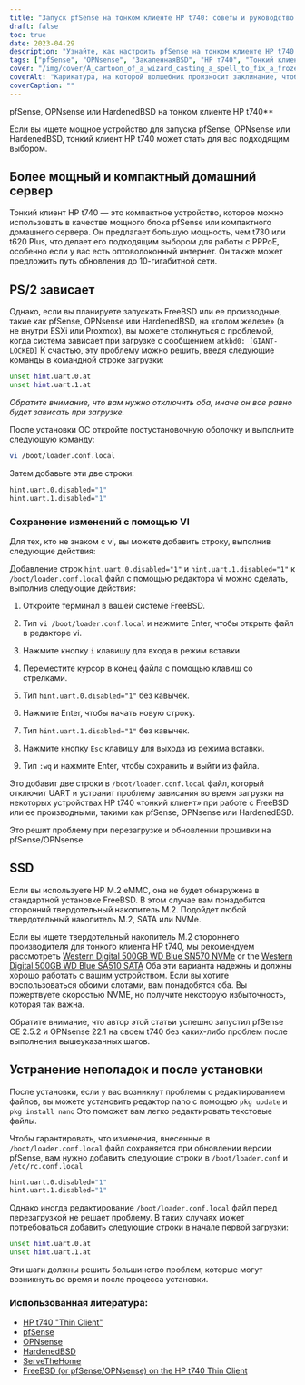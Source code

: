 ```yaml
---
title: "Запуск pfSense на тонком клиенте HP t740: советы и руководство по устранению неполадок"
draft: false
toc: true
date: 2023-04-29
description: "Узнайте, как настроить pfSense на тонком клиенте HP t740 и как устранять потенциальные проблемы, такие как проблемы с зависанием и обнаружением SSD."
tags: ["pfSense", "OPNsense", "ЗакаленнаяBSD", "HP т740", "Тонкий клиент", "домашний сервер", "PPPoE", "FreeBSD", "загрузочная подсказка", "loader.conf.local", "нано редактор", "Обнаружение SSD", "Твердотельный накопитель M.2", "Western Digital", "Поиск неисправностей", "после установки", "UART", "ESXi", "Проксмокс"]
cover: "/img/cover/A_cartoon_of_a_wizard_casting_a_spell_to_fix_a_frozen_computer.png"
coverAlt: "Карикатура, на которой волшебник произносит заклинание, чтобы починить зависший компьютер, с речевым пузырем, говорящим, что проблема решена"
coverCaption: ""
---
```

 pfSense, OPNsense или HardenedBSD на тонком клиенте HP t740**

Если вы ищете мощное устройство для запуска pfSense, OPNsense или HardenedBSD, тонкий клиент HP t740 может стать для вас подходящим выбором.

## Более мощный и компактный домашний сервер

Тонкий клиент HP t740 — это компактное устройство, которое можно использовать в качестве мощного блока pfSense или компактного домашнего сервера. Он предлагает большую мощность, чем t730 или t620 Plus, что делает его подходящим выбором для работы с PPPoE, особенно если у вас есть оптоволоконный интернет. Он также может предложить путь обновления до 10-гигабитной сети.

## PS/2 зависает

Однако, если вы планируете запускать FreeBSD или ее производные, такие как pfSense, OPNsense или HardenedBSD, на «голом железе» (а не внутри ESXi или Proxmox), вы можете столкнуться с проблемой, когда система зависает при загрузке с сообщением `atkbd0: [GIANT-LOCKED]` К счастью, эту проблему можно решить, введя следующие команды в командной строке загрузки:

```bash
unset hint.uart.0.at
unset hint.uart.1.at
```

*Обратите внимание, что вам нужно отключить оба, иначе он все равно будет зависать при загрузке.*

После установки ОС откройте постустановочную оболочку и выполните следующую команду:

```bash
vi /boot/loader.conf.local
```
Затем добавьте эти две строки:
```bash
hint.uart.0.disabled="1"
hint.uart.1.disabled="1"
```

### Сохранение изменений с помощью VI
Для тех, кто не знаком с vi, вы можете добавить строку, выполнив следующие действия:

Добавление строк `hint.uart.0.disabled="1"` и `hint.uart.1.disabled="1"` к `/boot/loader.conf.local` файл с помощью редактора vi можно сделать, выполнив следующие действия:

1. Откройте терминал в вашей системе FreeBSD.

2. Тип `vi /boot/loader.conf.local` и нажмите Enter, чтобы открыть файл в редакторе vi.

3. Нажмите кнопку `i` клавишу для входа в режим вставки.

4. Переместите курсор в конец файла с помощью клавиш со стрелками.

5. Тип `hint.uart.0.disabled="1"` без кавычек.

6. Нажмите Enter, чтобы начать новую строку.

7. Тип `hint.uart.1.disabled="1"` без кавычек.

8. Нажмите кнопку `Esc` клавишу для выхода из режима вставки.

9. Тип `:wq` и нажмите Enter, чтобы сохранить и выйти из файла.

Это добавит две строки в `/boot/loader.conf.local` файл, который отключит UART и устранит проблему зависания во время загрузки на некоторых устройствах HP t740 «тонкий клиент» при работе с FreeBSD или ее производными, такими как pfSense, OPNsense или HardenedBSD.

Это решит проблему при перезагрузке и обновлении прошивки на pfSense/OPNsense.

## SSD

Если вы используете HP M.2 eMMC, она не будет обнаружена в стандартной установке FreeBSD. В этом случае вам понадобится сторонний твердотельный накопитель M.2. Подойдет любой твердотельный накопитель M.2, SATA или NVMe.

Если вы ищете твердотельный накопитель M.2 стороннего производителя для тонкого клиента HP t740, мы рекомендуем рассмотреть [Western Digital 500GB WD Blue SN570 NVMe](https://amzn.to/44bFCBk) or the [Western Digital 500GB WD Blue SA510 SATA](https://amzn.to/3AEbd0V) Оба эти варианта надежны и должны хорошо работать с вашим устройством. Если вы хотите воспользоваться обоими слотами, вам понадобятся оба. Вы пожертвуете скоростью NVME, но получите некоторую избыточность, которая так важна.

Обратите внимание, что автор этой статьи успешно запустил pfSense CE 2.5.2 и OPNsense 22.1 на своем t740 без каких-либо проблем после выполнения вышеуказанных шагов.

## Устранение неполадок и после установки

После установки, если у вас возникнут проблемы с редактированием файлов, вы можете установить редактор nano с помощью `pkg update` и `pkg install nano` Это поможет вам легко редактировать текстовые файлы.

Чтобы гарантировать, что изменения, внесенные в `/boot/loader.conf.local` файл сохраняется при обновлении версии pfSense, вам нужно добавить следующие строки в `/boot/loader.conf` и `/etc/rc.conf.local` 
```bash
hint.uart.0.disabled="1"
hint.uart.1.disabled="1"
```

Однако иногда редактирование `/boot/loader.conf.local` файл перед перезагрузкой не решает проблему. В таких случаях может потребоваться добавить следующие строки в начале первой загрузки:

```bash
unset hint.uart.0.at
unset hint.uart.1.at
```

Эти шаги должны решить большинство проблем, которые могут возникнуть во время и после процесса установки.

### Использованная литература:
- [HP t740 "Thin Client"](https://www8.hp.com/us/en/thin-clients/t740.html)
- [pfSense](https://www.pfsense.org/)
- [OPNsense](https://opnsense.org/)
- [HardenedBSD](https://hardenedbsd.org/)
- [ServeTheHome](https://www.servethehome.com/hp-t740-thin-client-review/)
- [FreeBSD (or pfSense/OPNsense) on the HP t740 Thin Client](https://www.neelc.org/posts/hp-t740-freebsd/)